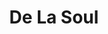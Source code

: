 ---
title: "De La Soul"
summary: "De La Soul is an American hip-hop trio of Posdnuos, Trugoy, and Maseo, formed in 1987 in the Amityville area of Long Island, New York. They are best known for their eclectic sampling, quirky lyrics, and contributions to the evolution of jazz rap and alternative hip-hop subgenres. The three formed the group in high school, catching the attention of producer Prince Paul with a demo tape of the song \"Plug Tunin'.\" With its playful wordplay, innovative sampling, and witty skits, the band's debut album, '3 Feet High and Rising', has been called \"a hip-hop masterpiece.\" They are original members of the progressive collective known as the Native Tongues, which included , , , , and founding members the . Their output throughout the '90s, 1991's 'De La Soul Is Dead,' 1993's 'Buhoone Mindstate' and 1996's 'Stakes Is High,' while not as commercially successful as their debut, were all formative for hip-hop and are now widely considered cult classics. After 2004's critically acclaimed 'The Grind Date,' and winning a Grammy for their collaboration with on their single \"Feel Good Inc.\" in 2006, De La Soul went on hiatus sans a few singles and an EP, returning in 2016 with the crowd-funded 'And the Anonymous Nobody.' In 2023, after years of legal battles over rights and ownership, De La Soul regained access to their back catalog from and finally released their classic albums on streaming services for the first time. Unfortunately, it was bittersweet after the unfortunate passing days before the release of original member Dave 'Trugoy' Jolicoeur, who passed away at 54 after suffering from congestive heart failure diagnosed in 2017. Industry rumors suggest an untitled tenth album may be released with production from and . Individual aliases: AKA / Plug Two / AKA / / AKA / / Plug Three"
slug: "de-la-soul"
image: "de-la-soul.jpg"
apple_music_artist_url: "https://music.apple.com/gb/artist/de-la-soul/3496517"
wikipedia_url: "https://en.wikipedia.org/wiki/De_La_Soul"
---